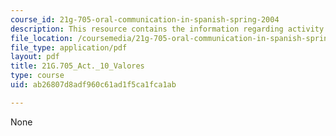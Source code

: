 ```yaml
---
course_id: 21g-705-oral-communication-in-spanish-spring-2004
description: This resource contains the information regarding activity 10 valores.
file_location: /coursemedia/21g-705-oral-communication-in-spanish-spring-2004/ab26807d8adf960c61ad1f5ca1fca1ab_MIT21G_705S04_act10valor.pdf
file_type: application/pdf
layout: pdf
title: 21G.705_Act._10_Valores
type: course
uid: ab26807d8adf960c61ad1f5ca1fca1ab

---
```

None